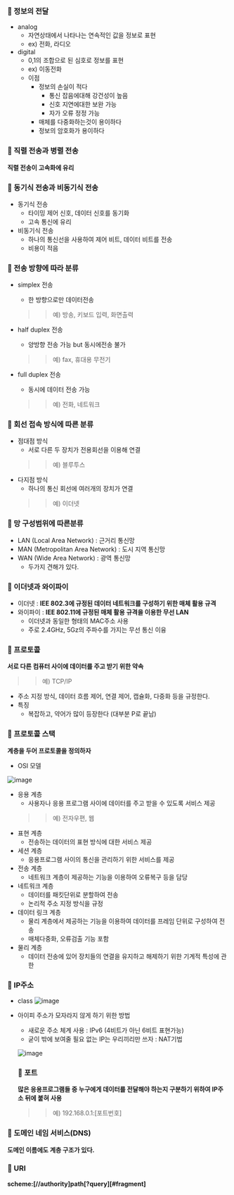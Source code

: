 ### :dart: 정보의 전달
- analog
  - 자연상태에서 나타나는 연속적인 값을 정보로 표현
  - ex) 전화, 라디오
- digital 
  - 0,1의 조합으로 된 심호로 정보를 표현
  - ex) 이동전화
  - 이점
    - 정보의 손실이 적다
      - 통신 잡음에대해 강건성이 높음
      - 신호 지연에대한 보완 가능
      - 자가 오류 정정 가능
    - 매체를 다중화하는것이 용이하다
    - 정보의 암호화가 용이하다
    
    
    

### :dart: 직렬 전송과 병렬 전송
**직렬 전송이 고속화에 유리**

### :dart: 동기식 전송과 비동기식 전송
- 동기식 전송
  - 타이밍 제어 신호, 데이터 신호를 동기화
  - 고속 통신에 유리
- 비동기식 전송
  - 하나의 통신선을 사용하여 제어 비트, 데이터 비트를 전송
  - 비용이 적음


### :dart: 전송 방향에 따라 분류

- simplex 전송
  - 한 방향으로만 데이터전송
  > > 예) 방송, 키보드 입력, 화면출력
  
- half duplex 전송
  - 양방향 전송 가능 but 동시에전송 불가
  >  > 예) fax, 휴대용 무전기
- full duplex 전송
  - 동시에 데이터 전송 가능
  > > 예) 전화, 네트워크
  
### :dart: 회선 접속 방식에 따른 분류

  - 점대점 방식
    - 서로 다른 두 장치가 전용회선을 이용해 연결
    > >  예) 블루투스
  - 다지점 방식
    - 하나의 통신 회선에 여러개의 장치가 연결
    > > 예) 이더넷
    
### :dart: 망 구성범위에 따른분류

  - LAN (Local Area Network) : 근거리 통신망
  - MAN (Metropolitan Area Network) : 도시 지역 통신망
  - WAN (Wide Area Network) : 광역 통신망
     - 두가지 견해갸 있다.
### :dart: 이더넷과 와이파이

- 이더넷 :
  **IEE 802.3에 규정된 데이터 네트워크를 구성하기 위한 매체 활용 규격**
- 와이파이 :
  **IEE 802.11에 규정된 매체 활용 규격을 이용한 무선 LAN**
  - 이더넷과 동일한 형태의 MAC주소 사용
  - 주로 2.4GHz, 5Gz의 주파수를 가지는 무선 통신 이융
  
  
  
### :dart: 프로토콜
**서로 다른 컴퓨터 사이에 데이터를 주고 받기 위한 약속**
> > 예) TCP/IP
- 주소 지정 방식, 데이터 흐름 제어, 연결 제어, 캡슐화, 다중화 등을 규정한다.
- 특징
  - 복잡하고, 약어가 많이 등장한다 (대부분 P로 끝남)
  
### :dart: 프로토콜 스택

**계층을 두어 프로토콜을 정의하자**


- OSI 모델


![image](https://user-images.githubusercontent.com/73538957/115377683-ce554700-a20a-11eb-9bc6-b20c80994248.png)

  - 응용 계층
    - 사용자나 응용 프로그램 사이에 데이터를 주고 받을 수 있도록 서비스 제공
    > > 예) 전자우편, 웹
    > > 
  - 표현 계층
    - 전송하는 데이터의 표현 방식에 대한 서비스 제공
  - 세션 계층
    - 응용프로그램 사이의 통신을 관리하기 위한 서비스를 제공
  - 전송 계층
    - 네트워크 계층이 제공하는 기능을 이용하여 오류복구 등을 담당
  - 네트워크 계층
    - 데이터를 패킷단위로 분할하여 전송
    - 논리적 주소 지정 방식을 규정
  - 데이터 링크 계층
    - 물리 계층에서 제공하는 기능을 이용하여 데이터를 프레임 단위로 구성하여 전송
    - 매체다중화, 오류검출 기능 포함
  - 물리 계층
    - 데이터 전송에 있어 장치들의 연결을 유지하고 해제하기 위한 기계적 특성에 관한 


### 🎯 IP주소

- class
  ![image](https://user-images.githubusercontent.com/73538957/115378911-0315ce00-a20c-11eb-8e74-535feb77b17f.png)
  
- 아이피 주소가 모자라지 않게 하기 위한 방법
  - 새로운 주소 체계 사용 : IPv6 (4비트가 아닌 6비트 표현가능)
  - 굳이 밖에 보여줄 필요 없는 IP는 우리끼리만 쓰자 : NAT기법
   
  ![image](https://user-images.githubusercontent.com/73538957/115380133-386eeb80-a20d-11eb-9b9a-af54af214dc3.png)

    
  
  ### 🎯 포트
  
  **많은 응용프로그램들 중 누구에게 데이터를 전달해야 하는지 구분하기 위하여 IP주소 뒤에 붙혀 사용**
  > > 예) 192.168.0.1:[포트번호]




### 🎯 도메인 네임 서비스(DNS)

**도메인 이름에도 계층 구조가 있다.**

### 🎯 URI

**scheme:[//authority]path[?query][#fragment]**



